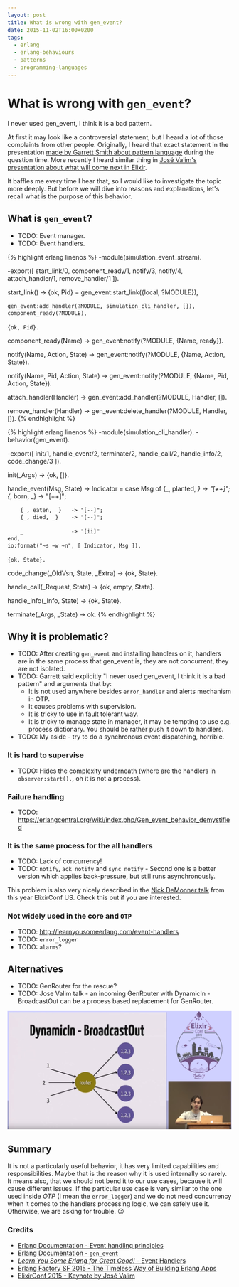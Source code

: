 ```yaml
---
layout: post
title: What is wrong with gen_event?
date: 2015-11-02T16:00+0200
tags:
  - erlang
  - erlang-behaviours
  - patterns
  - programming-languages
---
```


# What is wrong with `gen_event`?

<quote class="citation">I never used gen_event, I think it is a bad pattern.</quote>

At first it may look like a controversial statement, but I heard a lot of those complaints from other people. Originally, I heard that exact statement in the presentation [made by Garrett Smith about pattern language](https://www.youtube.com/watch?v=UUvU8cjCIcs) during the question time. More recently I heard similar thing in [José Valim's presentation about what will come next in Elixir](https://www.youtube.com/watch?v=9RB1JCKe3GY).

It baffles me every time I hear that, so I would like to investigate the topic more deeply. But before we will dive into reasons and explanations, let's recall what is the purpose of this behavior.

## What is `gen_event`?

- TODO: Event manager.
- TODO: Event handlers.

{% highlight erlang linenos %}
-module(simulation_event_stream).

-export([ start_link/0,
          component_ready/1,
          notify/3, notify/4,
          attach_handler/1,
          remove_handler/1 ]).

start_link() ->
    {ok, Pid} = gen_event:start_link({local, ?MODULE}),

    gen_event:add_handler(?MODULE, simulation_cli_handler, []),
    component_ready(?MODULE),

    {ok, Pid}.

component_ready(Name) ->
    gen_event:notify(?MODULE, {Name, ready}).

notify(Name, Action, State) ->
    gen_event:notify(?MODULE, {Name, Action, State}).

notify(Name, Pid, Action, State) ->
    gen_event:notify(?MODULE, {Name, Pid, Action, State}).

attach_handler(Handler) ->
    gen_event:add_handler(?MODULE, Handler, []).

remove_handler(Handler) ->
    gen_event:delete_handler(?MODULE, Handler, []).
{% endhighlight %}

{% highlight erlang linenos %}
-module(simulation_cli_handler).
-behavior(gen_event).

-export([ init/1, handle_event/2,
          terminate/2, handle_call/2, handle_info/2, code_change/3 ]).

init(_Args) ->
    {ok, []}.

handle_event(Msg, State) ->
    Indicator = case Msg of
        {_, planted, _} -> "[++]";
        {_, born, _}    -> "[++]";

        {_, eaten, _}   -> "[--]";
        {_, died, _}    -> "[--]";

        _               -> "[ii]"
    end,
    io:format("~s ~w ~n", [ Indicator, Msg ]),

    {ok, State}.

code_change(_OldVsn, State, _Extra) ->
    {ok, State}.

handle_call(_Request, State) ->
    {ok, empty, State}.

handle_info(_Info, State) ->
    {ok, State}.

terminate(_Args, _State) ->
    ok.
{% endhighlight %}

## Why it is problematic?

- TODO: After creating `gen_event` and installing handlers on it, handlers are in the same process that gen_event is, they are not concurrent, they are not isolated.
- TODO: Garrett said explicitly "I never used gen_event, I think it is a bad pattern" and arguments that by:
  - It is not used anywhere besides `error_handler` and alerts mechanism in OTP.
  - It causes problems with supervision.
  - It is tricky to use in fault tolerant way.
  - It is tricky to manage state in manager, it may be tempting to use e.g. process dictionary. You should be rather push it down to handlers.
- TODO: My aside - try to do a synchronous event dispatching, horrible.

### It is hard to supervise

- TODO: Hides the complexity underneath (where are the handlers in `observer:start().`, oh it is not a process).

### Failure handling

- TODO: https://erlangcentral.org/wiki/index.php/Gen_event_behavior_demystified

### It is the same process for the all handlers

- TODO: Lack of concurrency!
- TODO: `notify`, `ack_notify` and `sync_notify` - Second one is a better version which applies back-pressure, but still runs asynchronously.

This problem is also very nicely described in the [Nick DeMonner talk](https://www.youtube.com/watch?v=yBReonQlfL4) from this year ElixirConf US. Check this out if you are interested.

### Not widely used in the core and `OTP`

- TODO: http://learnyousomeerlang.com/event-handlers
- TODO: `error_logger`
- TODO: `alarms`?

## Alternatives

- TODO: GenRouter for the rescue?
- TODO: Jose Valim talk - an incoming GenRouter with DynamicIn - BroadcastOut can be a process based replacement for GenRouter.

![GenRouter example from José Valim's presentation.](/assets/GenRouterExample.png)

## Summary

It is not a particularly useful behavior, it has very limited capabilities and responsibilities. Maybe that is the reason why it is used internally so rarely. It means also, that we should not bend it to our use cases, because it will cause different issues. If the particular use case is very similar to the one used inside *OTP* (I mean the `error_logger`) and we do not need concurrency when it comes to the handlers processing logic, we can safely use it. Otherwise, we are asking for trouble. :wink:

### Credits

- [Erlang Documentation - Event handling principles](http://www.erlang.org/doc/design_principles/events.html)
- [Erlang Documentation - `gen_event`](http://www.erlang.org/doc/man/gen_event.html)
- [*Learn You Some Erlang for Great Good!* - Event Handlers](http://learnyousomeerlang.com/event-handlers)
- [Erlang Factory SF 2015 - The Timeless Way of Building Erlang Apps](https://www.youtube.com/watch?v=UUvU8cjCIcs)
- [ElixirConf 2015 - Keynote by José Valim](https://www.youtube.com/watch?v=9RB1JCKe3GY)
